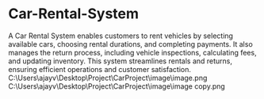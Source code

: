 # Car-Rental-System
 A Car Rental System enables customers to rent vehicles by selecting available cars, choosing rental durations, and completing payments. It also manages the return process, including vehicle inspections, calculating fees, and updating inventory. This system streamlines rentals and returns, ensuring efficient operations and customer satisfaction.
C:\Users\ajayv\Desktop\Project\CarProject\image\image.png
C:\Users\ajayv\Desktop\Project\CarProject\image\image copy.png
